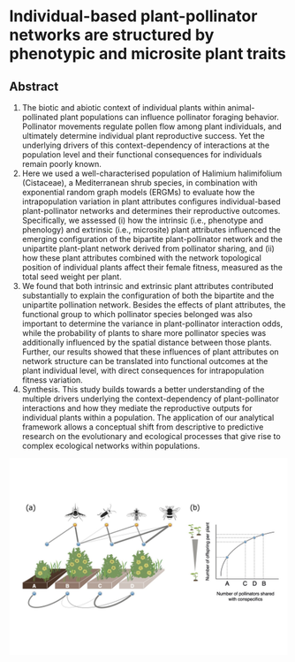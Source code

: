 # Individual-based plant-pollinator networks are structured by phenotypic and microsite plant traits


## Abstract

1. The biotic and abiotic context of individual plants within animal-pollinated plant populations can influence pollinator foraging behavior. Pollinator movements regulate pollen flow among plant individuals, and ultimately determine individual plant reproductive success. Yet the underlying drivers of this context-dependency of interactions at the population level and their functional consequences for individuals remain poorly known.
2. Here we used a well-characterised population of Halimium halimifolium (Cistaceae), a Mediterranean shrub species, in combination with exponential random graph models (ERGMs) to evaluate how the intrapopulation variation in plant attributes configures individual-based plant-pollinator networks and determines their reproductive outcomes. Specifically, we assessed (i) how the intrinsic (i.e., phenotype and phenology) and extrinsic (i.e., microsite) plant attributes influenced the emerging configuration of the bipartite plant-pollinator network and the unipartite plant-plant network derived from pollinator sharing, and (ii) how these plant attributes combined with the network topological position of individual plants affect their female fitness, measured as the total seed weight per plant.
3. We found that both intrinsic and extrinsic plant attributes contributed substantially to explain the configuration of both the bipartite and the unipartite pollination network. Besides the effects of plant attributes, the functional group to which pollinator species belonged was also important to determine the variance in plant-pollinator interaction odds, while the probability of plants to share more pollinator species was additionally influenced by the spatial distance between those plants. Further, our results showed that these influences of plant attributes on network structure can be translated into functional outcomes at the plant individual level, with direct consequences for intrapopulation fitness variation. 
4. Synthesis. This study builds towards a better understanding of the multiple drivers underlying the context-dependency of plant-pollinator interactions and how they mediate the reproductive outputs for individual plants within a population. The application of our analytical framework allows a conceptual shift from descriptive to predictive research on the evolutionary and ecological processes that give rise to complex ecological networks within populations. 

![My_image](conceptual_diagram_fig1.jpeg)
